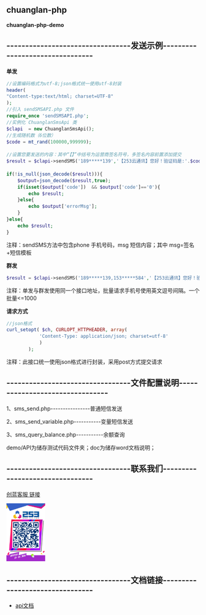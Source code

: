 ## chuanglan-php
**chuanglan-php-demo**



## ---------------------------------发送示例--------------------------------

**单发**
```php
//设置编码格式为utf-8;json格式统一使用utf-8封装
header(
"Content-type:text/html; charset=UTF-8"
);
//引入 sendSMSAPI.php 文件
require_once 'sendSMSAPI.php';
//实例化 ChuanglanSmsApi 类
$clapi  = new ChuanglanSmsApi();
//生成随机数（6位数）
$code = mt_rand(100000,999999);

//设置您要发送的内容：其中“【】”中括号为运营商签名符号，多签名内容前置添加提交
$result = $clapi->sendSMS('189*****139','【253云通讯】您好！验证码是:'.$code);

if(!is_null(json_decode($result))){
	$output=json_decode($result,true);
	if(isset($output['code'])  && $output['code']=='0'){
		echo $result;
	}else{	
		echo $output['errorMsg'];
	}
}else{
	echo $result; 
}
```
注释：sendSMS方法中包含phone 手机号码，msg 短信内容；其中 msg=签名+短信模板


**群发**
 ```php
$result = $clapi->sendSMS('189*****139,153*****584','【253云通讯】您好！验证码是:'.$code);
```
注释：单发与群发使用同一个接口地址，批量请求手机号使用英文逗号间隔。一个批量<=1000

**请求方式**
```php
//json格式
curl_setopt( $ch, CURLOPT_HTTPHEADER, array(
			'Content-Type: application/json; charset=utf-8'   
			)
		);
```
注释：此接口统一使用json格式进行封装，采用post方式提交请求


## ---------------------------------文件配置说明--------------------------------

1、sms_send.php----------------普通短信发送

2、sms_send_variable.php-----------变量短信发送 

3、sms_query_balance.php-----------余额查询

demo/API为储存测试代码文件夹；doc为储存word文档说明；



## ---------------------------------联系我们--------------------------------


[创蓝客服 链接](https://kefu253.udesk.cn/im_client/?web_plugin_id=47820={"name":"github"})


<img src="doc/kefu.jpg" width="20%" alt="创蓝客服"/>



## ---------------------------------文档链接--------------------------------
- [api文档](https://www.253.com/#/document/api_doc/zz)

